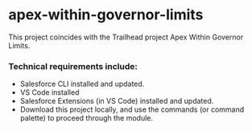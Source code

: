 # apex-within-governor-limits
This project coincides with the Trailhead project Apex Within Governor Limits. 

### Technical requirements include:
- Salesforce CLI installed and updated. 
- VS Code installed
- Salesforce Extensions (in VS Code) installed and updated. 
- Download this project locally, and use the commands (or command palette) to proceed through the module. 